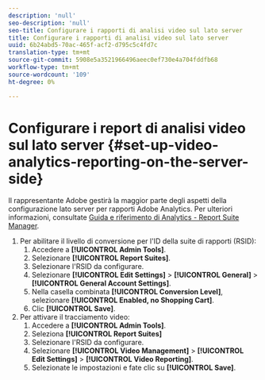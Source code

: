 ```yaml
---
description: 'null'
seo-description: 'null'
seo-title: Configurare i rapporti di analisi video sul lato server
title: Configurare i rapporti di analisi video sul lato server
uuid: 6b24abd5-70ac-465f-acf2-d795c5c4fd7c
translation-type: tm+mt
source-git-commit: 5908e5a3521966496aeec0ef730e4a704fddfb68
workflow-type: tm+mt
source-wordcount: '109'
ht-degree: 0%

---
```



# Configurare i report di analisi video sul lato server {#set-up-video-analytics-reporting-on-the-server-side}

Il rappresentante  Adobe gestirà la maggior parte degli aspetti della configurazione lato server per  rapporti Adobe Analytics. Per ulteriori informazioni, consultate [Guida e riferimento di Analytics - Report Suite Manager](https://microsite.omniture.com/t2/help/en_US/reference/#Report_Suite_Manager).
1. Per abilitare il livello di conversione per l&#39;ID della suite di rapporti (RSID):
   1. Accedere a **[!UICONTROL Admin Tools]**.
   1. Selezionare **[!UICONTROL Report Suites]**.
   1. Selezionare l&#39;RSID da configurare.
   1. Selezionare **[!UICONTROL Edit Settings]** > **[!UICONTROL General]** > **[!UICONTROL General Account Settings]**.
   1. Nella casella combinata **[!UICONTROL Conversion Level]**, selezionare **[!UICONTROL Enabled, no Shopping Cart]**.
   1. Clic **[!UICONTROL Save]**.
1. Per attivare il tracciamento video:
   1. Accedere a **[!UICONTROL Admin Tools]**.
   1. Seleziona **[!UICONTROL Report Suites]**
   1. Selezionare l&#39;RSID da configurare.
   1. Selezionare **[!UICONTROL Video Management]** > **[!UICONTROL Edit Settings]** > **[!UICONTROL Video Reporting]**.
   1. Selezionate le impostazioni e fate clic su **[!UICONTROL Save]**.
